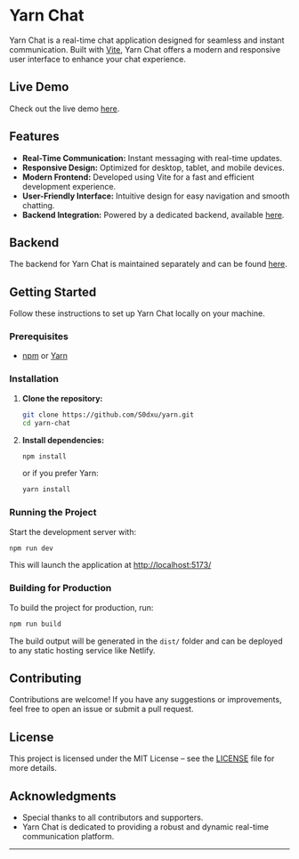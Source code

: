 # Yarn Chat

Yarn Chat is a real-time chat application designed for seamless and instant communication. Built with [Vite](https://vitejs.dev/), Yarn Chat offers a modern and responsive user interface to enhance your chat experience.

## Live Demo

Check out the live demo [here](https://yarn-chat.netlify.app/).

## Features

- **Real-Time Communication:** Instant messaging with real-time updates.
- **Responsive Design:** Optimized for desktop, tablet, and mobile devices.
- **Modern Frontend:** Developed using Vite for a fast and efficient development experience.
- **User-Friendly Interface:** Intuitive design for easy navigation and smooth chatting.
- **Backend Integration:** Powered by a dedicated backend, available [here](https://github.com/S0dxu/yarn-back).

## Backend

The backend for Yarn Chat is maintained separately and can be found [here](https://github.com/S0dxu/yarn-back).

## Getting Started

Follow these instructions to set up Yarn Chat locally on your machine.

### Prerequisites

- [npm](https://www.npmjs.com/) or [Yarn](https://yarnpkg.com/)

### Installation

1. **Clone the repository:**

    ```bash
    git clone https://github.com/S0dxu/yarn.git
    cd yarn-chat
    ```

2. **Install dependencies:**

    ```bash
    npm install
    ```

    or if you prefer Yarn:

    ```bash
    yarn install
    ```

### Running the Project

Start the development server with:

```bash
npm run dev
```

This will launch the application at [http://localhost:5173/](http://localhost:5173/)

### Building for Production

To build the project for production, run:

```bash
npm run build
```

The build output will be generated in the `dist/` folder and can be deployed to any static hosting service like Netlify.

## Contributing

Contributions are welcome! If you have any suggestions or improvements, feel free to open an issue or submit a pull request.

## License

This project is licensed under the MIT License – see the [LICENSE](LICENSE) file for more details.

## Acknowledgments

- Special thanks to all contributors and supporters.
- Yarn Chat is dedicated to providing a robust and dynamic real-time communication platform.

---
